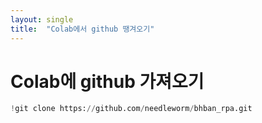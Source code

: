 ```yaml
---
layout: single
title:  "Colab에서 github 땡겨오기"
---
```


# Colab에 github 가져오기

~~~python
!git clone https://github.com/needleworm/bhban_rpa.git
      
~~~


